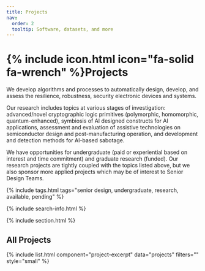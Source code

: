 ```yaml
---
title: Projects
nav:
  order: 2
  tooltip: Software, datasets, and more
---
```


# {% include icon.html icon="fa-solid fa-wrench" %}Projects

We develop algorithms and processes to automatically design, develop, and assess the resilience, robustness, security electronic devices and systems. 

Our research includes topics at various stages of investigation:  advanced/novel cryptographic logic primitives (polymorphic, homomorphic, quantum-enhanced), symbiosis of AI designed constructs for AI applications, assessment and evaluation of assistive technologies on  semiconductor design and post-manufacturing operation, and development and detection methods for AI-based sabotage. 

We have opportunities for undergraduate (paid or experiential based on interest and time commitment) and graduate research (funded). Our research projects are tightly coupled with the topics listed above, but we also sponsor more applied projects which may be of interest to Senior Design Teams.


{% include tags.html tags="senior design, undergraduate, research, available, pending" %}

{% include search-info.html %}


{% include section.html %}

## All Projects

{% include list.html component="project-excerpt" data="projects" filters="" style="small" %}

